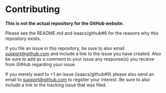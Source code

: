 # Contributing

**This is not the actual repository for the GitHub website.**

Please see the README.md and isaacs/github#6 for the reasons why this
repository exists.

If you file an issue in this repository, be sure to also email
support@github.com and include a link to the issue you have created. Also be
sure to add as a comment to your issue any response(s) you receive from GitHub
regarding your issue.

If you merely want to +1 an issue (isaacs/github#9) please also send an email
to support@github.com to regsiter your interest. Be sure to also include a link
to the tracking issue that was filed.
